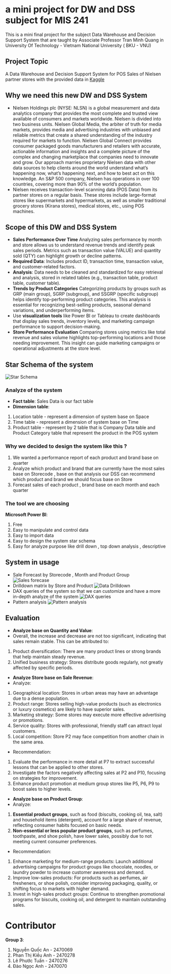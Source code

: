 # a mini project for DW and DSS subject for MIS 241
This is a mini final project for the subject Data Warehouse and Decision Support System that are taught by Associate Professor Tran Minh Quang in University Of Technology - Vietnam National University ( BKU - VNU)
## Project Topic
A Data Warehouse and Decision Support System for POS Sales of Nielsen partner stores with the provided data in [Kaggle](https://www.kaggle.com/datasets/iamprateek/store-transaction-data?resource=download)
## Why we need this new DW and DSS System
- Nielsen Holdings plc (NYSE: NLSN) is a global measurement and data analytics company that provides the most complete and trusted view available of consumers and markets worldwide. Nielsen is divided into two business units. Nielsen Global Media, the arbiter of truth for media markets, provides media and advertising industries with unbiased and reliable metrics that create a shared understanding of the industry required for markets to function. Nielsen Global Connect provides consumer packaged goods manufacturers and retailers with accurate, actionable information and insights and a complete picture of the complex and changing marketplace that companies need to innovate and grow. Our approach marries proprietary Nielsen data with other data sources to help clients around the world understand what’s happening now, what’s happening next, and how to best act on this knowledge. An S&P 500 company, Nielsen has operations in over 100 countries, covering more than 90% of the world’s population.
- Nielsen receives transaction-level scanning data (POS Data) from its partner stores on a regular basis. These stores include large-format stores like supermarkets and hypermarkets, as well as smaller traditional grocery stores (Kirana stores), medical stores, etc., using POS machines.
## Scope of this DW and DSS System
- **Sales Performance Over Time**
Analyzing sales performance by month and store allows us to understand revenue trends and identify peak sales periods. Metrics such as transaction value (VALUE) and quantity sold (QTY) can highlight growth or decline patterns.
- **Required Data**: Includes product ID, transaction time, transaction value, and customer-related factors.
- **Analysis**: Data needs to be cleaned and standardized for easy retrieval and analysis, stored in related tables (e.g., transaction table, product table, customer table).
- **Trends by Product Categories**
Categorizing products by groups such as GRP (main group), SGRP (subgroup), and SSGRP (specific subgroup) helps identify top-performing product categories. This analysis is essential for recognizing best-selling products, seasonal demand variations, and underperforming items.
- Use **visualization tools** like Power BI or Tableau to create dashboards that display sales trends, inventory levels, and marketing campaign performance to support decision-making.
- **Store Performance Evaluation**
Comparing stores using metrics like total revenue and sales volume highlights top-performing locations and those needing improvement. This insight can guide marketing campaigns or operational adjustments at the store level.
## Star Schema of the system
![Star Schema](images/star-schema.png)
### Analyze of the system
- **Fact table**: Sales Data is our fact table
- **Dimension table**: 
 1. Location table - represent a dimension of system base on Space
 2. Time table - represent a dimension of system base on Time
 3. Product table - represent by 2 table that is Company Data table and Product Category table that represent the product in the POS system
 ### Why we decided to design the system like this ?
 1. We wanted a performance report of each product and brand base on quarter
 2. Analyze which product and brand that are currently have the most sales base on Storecode , base on that analysis our DSS can recommend which product and brand we should focus base on Store 
 3. Forecast sales of each product , brand base on each month and each quarter
 ### The tool we are choosing 
**Microsoft Power BI**:
 1. Free 
 2. Easy to manipulate and control data
 3. Easy to import data
 4. Easy to design the system star schema 
 5. Easy for analyze purpose like drill down , top down analysis , descriptive
## System in usage
- Sale Forecast by Storecode , Month and Product Group
![Sales forecase](images/sale-forecast.png)
- Drilldown matrix by Store and Product 
![Data Drilldown](images/drill-down-matrix-by-store-and-product.png)
- DAX queries of the system so that we can customize and have a more in-depth analyze of the system
![DAX queries](images/DAX-queries.png)
- Pattern analysis
![Pattern analysis](images/pattern-analysis.png)
## Evaluation
- **Analyze base on Quantity and Value**:
- Overall, the increase and decrease are not too significant, indicating that sales remain stable. This can be attributed to:
1. Product diversification: There are many product lines or strong brands that help maintain steady revenue.
2. Unified business strategy: Stores distribute goods regularly, not greatly affected by specific periods.
- **Analyze Store base on Sale Revenue**:
- Analyze:
1. Geographical location: Stores in urban areas may have an advantage due to a dense population.
2. Product range: Stores selling high-value products (such as electronics or luxury cosmetics) are likely to have superior sales.
3. Marketing strategy: Some stores may execute more effective advertising or promotions.
4. Service quality: Stores with professional, friendly staff can attract loyal customers.
5. Local competition: Store P2 may face competition from another chain in the same area.
- Recommendation:
1. Evaluate the performance in more detail at P7 to extract successful lessons that can be applied to other stores.
2. Investigate the factors negatively affecting sales at P2 and P10, focusing on strategies for improvement.
3. Enhance product promotion at medium group stores like P5, P6, P9 to boost sales to higher levels.
- **Analyze base on Product Group**:
- Analyze:
1. **Essential product groups**, such as food (biscuits, cooking oil, tea, salt) and household items (detergent), account for a large share of revenue, reflecting consumer habits focused on basic needs.
2. **Non-essential or less popular product groups**, such as perfumes, toothpaste, and shoe polish, have lower sales, possibly due to not meeting current consumer preferences.
- Recommendation:
1. Enhance marketing for medium-range products: Launch additional advertising campaigns for product groups like chocolate, noodles, or laundry powder to increase customer awareness and demand.
2. Improve low-sales products: For products such as perfumes, air fresheners, or shoe polish, consider improving packaging, quality, or shifting focus to markets with higher demand.
3. Invest in high-sales product groups: Continue to strengthen promotional programs for biscuits, cooking oil, and detergent to maintain outstanding sales.

# Contributor
**Group 3**:
 1. Nguyễn Quốc An - 2470069 
 2. Phan Thị Kiều Anh - 2470278
 3. Lê Phước Tuấn - 2470276
 4. Đào Ngọc Anh - 2470070
